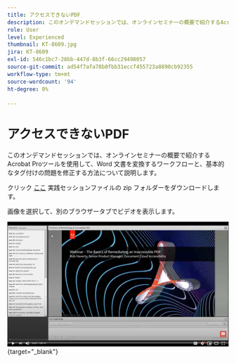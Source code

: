 ```yaml
---
title: アクセスできないPDF
description: このオンデマンドセッションでは、オンラインセミナーの概要で紹介するAcrobat Proツールを使用して、Word 文書を変換するワークフローと、基本的なタグ付けの問題を修正する方法について説明します
role: User
level: Experienced
thumbnail: KT-8609.jpg
jira: KT-8609
exl-id: 546c1bc7-28bb-447d-8b3f-66cc29498057
source-git-commit: ad54f7afa78b0fbb31eccf455723a8890cb92355
workflow-type: tm+mt
source-wordcount: '94'
ht-degree: 0%

---
```


# アクセスできないPDF

このオンデマンドセッションでは、オンラインセミナーの概要で紹介するAcrobat Proツールを使用して、Word 文書を変換するワークフローと、基本的なタグ付けの問題を修正する方法について説明します。

クリック [ここ](../assets/accessibilitysession2.zip) 実践セッションファイルの zip フォルダーをダウンロードします。

画像を選択して、別のブラウザータブでビデオを表示します。

[![セッション 2 のビデオ](../assets/Accessibilitysession2_YT.png)](https://youtu.be/eT2IFNszNuk){target="_blank"}
